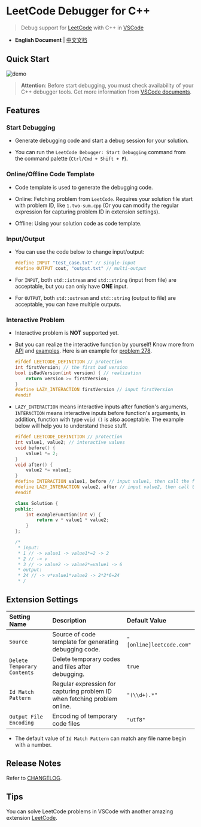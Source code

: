 # LeetCode Debugger for C++

> Debug support for [LeetCode](https://leetcode.com/) with C++ in [VSCode](https://code.visualstudio.com/)

- **English Document** | [中文文档](https://github.com/XavierCai1996/vscode-leetcode-cpp-debug/blob/master/README_zh-CN.md)

## Quick Start

![demo](https://raw.githubusercontent.com/XavierCai1996/vscode-leetcode-cpp-debug/master/docs/imgs/demo.gif)

> **Attention**: Before start debugging, you must check availability of your C++ debugger tools. Get more information from [VSCode documents](https://code.visualstudio.com/docs/cpp/config-mingw#cpp-atricles).

## Features

### Start Debugging

- Generate debugging code and start a debug session for your solution.

- You can run the `LeetCode Debugger: Start Debugging` command from the command palette (`Ctrl/Cmd + Shift + P`).

### Online/Offline Code Template

- Code template is used to generate the debugging code.

- Online: Fetching problem from `LeetCode`. Requires your solution file start with problem ID, like `1.two-sum.cpp` (Or you can modify the regular expression for capturing problem ID in extension settings).

- Offline: Using your solution code as code template.

### Input/Output

- You can use the code below to change input/output:

    ```cpp
    #define INPUT "test_case.txt" // single-input
    #define OUTPUT cout, "output.txt" // multi-output
    ```

- For `INPUT`, both `std::istream` and `std::string` (input from file) are acceptable, but you can only have **ONE** input.

- For `OUTPUT`, both `std::ostream` and `std::string` (output to file) are acceptable, you can have multiple outputs.

### Interactive Problem

- Interactive problem is **NOT** supported yet.

- But you can realize the interactive function by yourself! Know more from [API](https://github.com/XavierCai1996/vscode-leetcode-cpp-debug/blob/master/docs/api.md) and [examples](https://github.com/XavierCai1996/vscode-leetcode-cpp-debug/blob/master/docs/examples.md). Here is an example for [problem 278](https://leetcode.com/problems/first-bad-version/).

    ```cpp
    #ifdef LEETCODE_DEFINITION // protection
    int firstVersion; // the first bad version
    bool isBadVersion(int version) { // realization
        return version >= firstVersion;
    }
    #define LAZY_INTERACTION firstVersion // input firstVersion
    #endif
    ```

- `LAZY_INTERACTION` means interactive inputs after function's arguments, `INTERACTION` means interactive inputs before function's arguments, in addition, function with type `void ()` is also acceptable. The example below will help you to understand these stuff.

    ```cpp
    #ifdef LEETCODE_DEFINITION // protection
    int value1, value2; // interactive values
    void before() {
        value1 *= 2;
    }
    void after() {
        value2 *= value1;
    }
    #define INTERACTION value1, before // input value1, then call the function 'before()'
    #define LAZY_INTERACTION value2, after // input value2, then call the function 'after()'
    #endif

    class Solution {
    public:
        int exampleFunction(int v) {
            return v * value1 * value2;
        }
    };

    /*
     * input:
     * 1 // -> value1 -> value1*=2 -> 2
     * 2 // -> v
     * 3 // -> value2 -> value2*=value1 -> 6
     * output:
     * 24 // -> v*value1*value2 -> 2*2*6=24
     * /
    ```

## Extension Settings

Setting Name|Description|Default Value
:---|:---|:---
`Source`|Source of code template for generating debugging code.|`"[online]leetcode.com"`
`Delete Temporary Contents`|Delete temporary codes and files after debugging.|`true`
`Id Match Pattern`|Regular expression for capturing problem ID when fetching problem online.|`"(\\d+).*"`
`Output File Encoding`|Encoding of temporary code files|`"utf8"`

- The default value of `Id Match Pattern` can match any file name begin with a number.

## Release Notes

Refer to [CHANGELOG](https://github.com/XavierCai1996/vscode-leetcode-cpp-debug/blob/master/CHANGELOG.md).

## Tips

You can solve LeetCode problems in VSCode with another amazing extension [LeetCode](https://marketplace.visualstudio.com/items?itemName=shengchen.vscode-leetcode).
